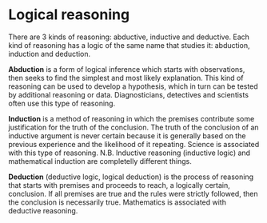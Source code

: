 # Logical reasoning

There are 3 kinds of reasoning: abductive, inductive and deductive. Each kind of reasoning has a logic of the same name that studies it: abduction, induction and deduction.

**Abduction** is a form of logical inference which starts with observations, then seeks to find the simplest and most likely explanation. This kind of reasoning can be used to develop a hypothesis, which in turn can be tested by additional reasoning or data. Diagnosticians, detectives and scientists often use this type of reasoning.

**Induction** is a method of reasoning in which the premises contribute some justification for the truth of the conclusion. The truth of the conclusion of an inductive argument is never certain because it is generally based on the previous experience and the likelihood of it repeating. Science is associated with this type of reasoning. N.B. Inductive reasoning (inductive logic) and mathematical induction are completelly different things.

**Deduction** (deductive logic, logical deduction) is the process of reasoning that starts with premises and proceeds to reach, a logically certain, conclusion. If all premises are true and the rules were strictly followed, then the conclusion is necessarily true. Mathematics is associated with deductive reasoning.
